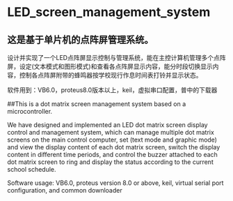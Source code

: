 # LED_screen_management_system

## 这是基于单片机的点阵屏管理系统。 

设计并实现了一个LED点阵屏显示控制与管理系统，能在主控计算机管理多个点阵屏，设定(文本模式和图形模式)和查看各点阵屏显示内容，能分时段切换显示内容，控制各点阵屏附带的蜂鸣器按学校现行作息时间表打铃并显示状态。    

软件用到：VB6.0，proteus8.0版本以上，keil，虚拟串口配置，普中的下载器



##This is a dot matrix screen management system based on a microcontroller.

We have designed and implemented an LED dot matrix screen display control and management system, which can manage multiple dot matrix screens on the main control computer, set (text mode and graphic mode) and view the display content of each dot matrix screen, switch the display content in different time periods, and control the buzzer attached to each dot matrix screen to ring and display the status according to the current school schedule.

Software usage: VB6.0, proteus version 8.0 or above, keil, virtual serial port configuration, and common downloader
